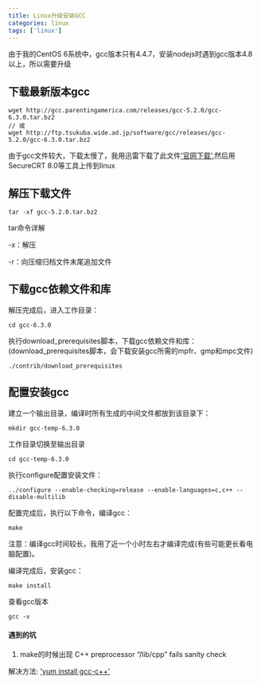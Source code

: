 ```yaml
---
title: Linux升级安装GCC
categories: linux
tags: ['linux']
---
```


由于我的CentOS 6系统中，gcc版本只有4.4.7，安装nodejs时遇到gcc版本4.8以上，所以需要升级


## 下载最新版本gcc

```
wget http://gcc.parentingamerica.com/releases/gcc-5.2.0/gcc-6.3.0.tar.bz2
// 或
wget http://ftp.tsukuba.wide.ad.jp/software/gcc/releases/gcc-5.2.0/gcc-6.3.0.tar.bz2

```

由于gcc文件较大，下载太慢了，我用迅雷下载了此文件['官网下载'](http://gcc.skazkaforyou.com/releases/),然后用SecureCRT 8.0等工具上传到linux

## 解压下载文件

```
tar -xf gcc-5.2.0.tar.bz2
```

tar命令详解

-x：解压


-r：向压缩归档文件末尾追加文件

## 下载gcc依赖文件和库

解压完成后，进入工作目录：

```
cd gcc-6.3.0
```

执行download_prerequisites脚本，下载gcc依赖文件和库：(download_prerequisites脚本，会下载安装gcc所需的mpfr、gmp和mpc文件)

```
./contrib/download_prerequisites
```


## 配置安装gcc

建立一个输出目录，编译时所有生成的中间文件都放到该目录下：

```
mkdir gcc-temp-6.3.0
```

工作目录切换至输出目录

```
cd gcc-temp-6.3.0
```

执行configure配置安装文件：

```
../configure --enable-checking=release --enable-languages=c,c++ --disable-multilib
```

配置完成后，执行以下命令，编译gcc：

```
make
```

注意：编译gcc时间较长，我用了近一个小时左右才编译完成(有些可能更长看电脑配置)。


编译完成后，安装gcc：

```
make install
```

查看gcc版本

```
gcc -v
```




#### 遇到的坑

1. make的时候出现 C++ preprocessor “/lib/cpp” fails sanity check

解决方法:
['yum install gcc-c++'](https://askubuntu.com/questions/509663/c-preprocessor-lib-cpp-fails-sanity-check)



